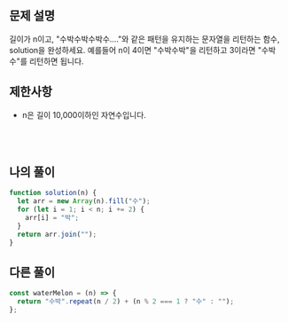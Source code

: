 ## 문제 설명

길이가 n이고, "수박수박수박수...."와 같은 패턴을 유지하는 문자열을 리턴하는 함수, solution을 완성하세요. 예를들어 n이 4이면 "수박수박"을 리턴하고 3이라면 "수박수"를 리턴하면 됩니다.

## 제한사항

- n은 길이 10,000이하인 자연수입니다.

<br/>
<br/>

## 나의 풀이

```js
function solution(n) {
  let arr = new Array(n).fill("수");
  for (let i = 1; i < n; i += 2) {
    arr[i] = "박";
  }
  return arr.join("");
}
```

## 다른 풀이

```js
const waterMelon = (n) => {
  return "수박".repeat(n / 2) + (n % 2 === 1 ? "수" : "");
};
```
